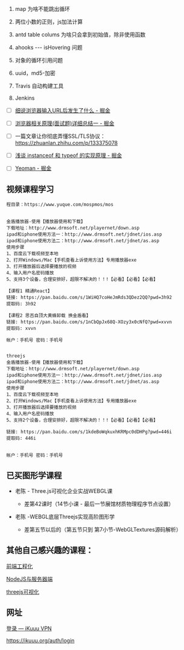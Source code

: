 1. map 为啥不能跳出循环

2. 两位小数的正则，js加法计算

3. antd table colums 为啥只会拿到初始值，除非使用函数

4. ahooks --- isHovering 问题

5. 对象的循环引用问题

6. uuid，md5-加密

7. Travis  自动构建工具

8. Jenkins
- [ ] [细说浏览器输入URL后发生了什么 - 掘金](https://juejin.cn/post/6844904054074654728)

- [ ] [浏览器相关原理(面试题)详细总结一 - 掘金](https://juejin.cn/post/6844903962216824839#heading-10)

- [ ] 一篇文章让你彻底弄懂SSL/TLS协议： https://zhuanlan.zhihu.com/p/133375078

- [ ] [浅谈 instanceof 和 typeof 的实现原理 - 掘金](https://juejin.cn/post/6844903613584654344)

- [ ] [Yeoman - 掘金](https://juejin.cn/post/7106065496834850823)

## 视频课程学习

```jsdoc
程目录：https://www.yuque.com/mospmos/mos


金盾播放器-使用【播放器使用和下载】
下载地址：http://www.drmsoft.net/playernet/down.asp
ipad和iphone使用方法一：http://www.drmsoft.net/jdnet/ios.asp
ipad和iphone使用方法二：http://www.drmsoft.net/jdnet/as.asp
使用步骤
1、百度云下载视频至本地
2、打开Windows/Mac【手机查看上诉使用方法】专用播放器exe
3、打开播放器后选择要播放的视频
4、输入用户名密码播放
5、支持3个设备，合理安排好，超限不解决的！！!【必看】【必看】【必看】

【课程1 精通React】
链接: https://pan.baidu.com/s/1WiHQ7coHeJmRds3QDez2QQ?pwd=3h92 
提取码: 3h92 

【课程2 思否自顶大黄蜂卸载 换金盾看】
链接: https://pan.baidu.com/s/1nCbQpJx68Q-XOzy3x0cNfQ?pwd=xvvn 
提取码: xvvn 

帐户：手机号 密码：手机号


threejs
金盾播放器-使用【播放器使用和下载】
下载地址：http://www.drmsoft.net/playernet/down.asp
ipad和iphone使用方法一：http://www.drmsoft.net/jdnet/ios.asp
ipad和iphone使用方法二：http://www.drmsoft.net/jdnet/as.asp
使用步骤
1、百度云下载视频至本地
2、打开Windows/Mac【手机查看上诉使用方法】专用播放器exe
3、打开播放器后选择要播放的视频
4、输入用户名密码播放
5、支持2个设备，合理安排好，超限不解决的！！!【必看】【必看】【必看】

链接: https://pan.baidu.com/s/1kdeBoWqkuxhKRMpc0dDHPg?pwd=446i 
提取码: 446i 


帐户：手机号 密码：手机号
```

## 已买图形学课程

- 老陈 - Three.js可视化企业实战WEBGL课
  
  - 差第42课时（14节小课 - 最后一节展馆材质物理程序节点设置）

- 老陈 -WEBGL底层Threejs实现高阶图形学
  
  - 差第五节以后的（第五节只到 第7小节-WebGLTextures源码解析）

## 其他自己感兴趣的课程：

[前端工程化](https://appwhrkrsz84443.pc.xiaoe-tech.com/detail/p_62b17adae4b07bd2d7b0af40/8?product_id=p_62b17adae4b07bd2d7b0af40)

[NodeJS与服务器端](https://appwhrkrsz84443.pc.xiaoe-tech.com/detail/p_62b177bae4b09baaaaef38b9/8?product_id=p_62b177bae4b09baaaaef38b9)

[threejs可视化](https://study.163.com/course/introduction.htm?courseId=1212491801#/courseDetail?tab=1)

## 网址

[登录 &mdash; iKuuu VPN](https://ikuuu.eu/auth/login)

https://ikuuu.org/auth/login
